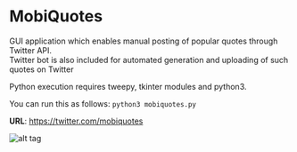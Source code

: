 # MobiQuotes
GUI application which enables manual posting of popular quotes through Twitter API.<br>
Twitter bot is also included for automated generation and uploading of such quotes on Twitter<Br>

Python execution requires tweepy, tkinter modules and python3.

You can run this as follows:
```python3 mobiquotes.py```

<b>URL</b>: https://twitter.com/mobiquotes

![alt tag](https://raw.githubusercontent.com/fsiamp/mobiquotes/main/mobiscreenshot.png)
